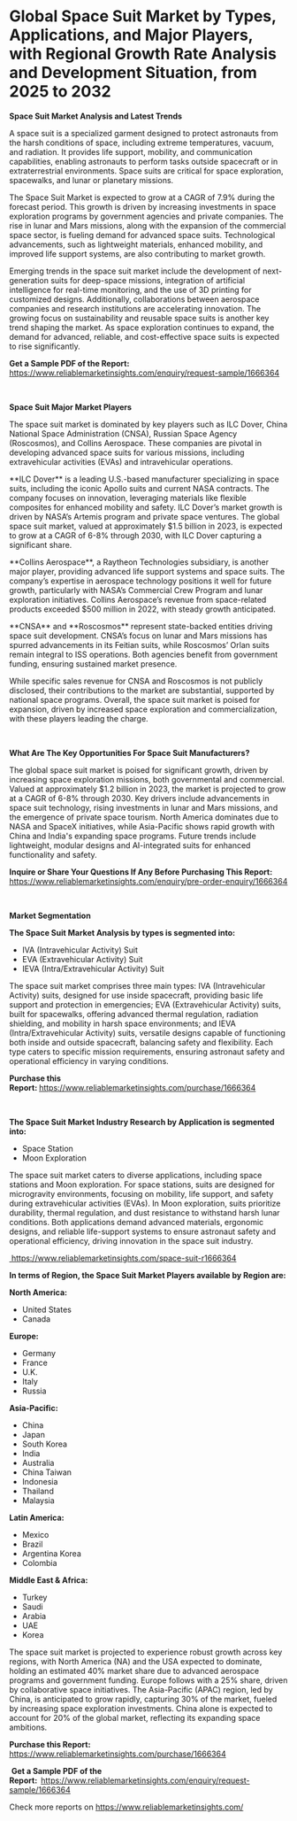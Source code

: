 <p><h1>Global Space Suit Market by Types, Applications, and Major Players, with Regional Growth Rate Analysis and Development Situation, from 2025 to 2032</h1></p><p><strong>Space Suit Market Analysis and Latest Trends</strong></p>
<p><p>A space suit is a specialized garment designed to protect astronauts from the harsh conditions of space, including extreme temperatures, vacuum, and radiation. It provides life support, mobility, and communication capabilities, enabling astronauts to perform tasks outside spacecraft or in extraterrestrial environments. Space suits are critical for space exploration, spacewalks, and lunar or planetary missions.</p><p>The Space Suit Market is expected to grow at a CAGR of 7.9% during the forecast period. This growth is driven by increasing investments in space exploration programs by government agencies and private companies. The rise in lunar and Mars missions, along with the expansion of the commercial space sector, is fueling demand for advanced space suits. Technological advancements, such as lightweight materials, enhanced mobility, and improved life support systems, are also contributing to market growth.</p><p>Emerging trends in the space suit market include the development of next-generation suits for deep-space missions, integration of artificial intelligence for real-time monitoring, and the use of 3D printing for customized designs. Additionally, collaborations between aerospace companies and research institutions are accelerating innovation. The growing focus on sustainability and reusable space suits is another key trend shaping the market. As space exploration continues to expand, the demand for advanced, reliable, and cost-effective space suits is expected to rise significantly.</p></p>
<p><strong>Get a Sample PDF of the Report:&nbsp;</strong> <a href="https://www.reliablemarketinsights.com/enquiry/request-sample/1666364?utm_campaign=1938&utm_medium=2&utm_source=Github&utm_content=ia&utm_term=23012025&utm_id=space-suit">https://www.reliablemarketinsights.com/enquiry/request-sample/1666364</a></p>
<p>&nbsp;</p>
<p><strong>Space Suit Major Market Players</strong></p>
<p><p>The space suit market is dominated by key players such as ILC Dover, China National Space Administration (CNSA), Russian Space Agency (Roscosmos), and Collins Aerospace. These companies are pivotal in developing advanced space suits for various missions, including extravehicular activities (EVAs) and intravehicular operations.</p><p>**ILC Dover** is a leading U.S.-based manufacturer specializing in space suits, including the iconic Apollo suits and current NASA contracts. The company focuses on innovation, leveraging materials like flexible composites for enhanced mobility and safety. ILC Dover’s market growth is driven by NASA’s Artemis program and private space ventures. The global space suit market, valued at approximately $1.5 billion in 2023, is expected to grow at a CAGR of 6-8% through 2030, with ILC Dover capturing a significant share.</p><p>**Collins Aerospace**, a Raytheon Technologies subsidiary, is another major player, providing advanced life support systems and space suits. The company’s expertise in aerospace technology positions it well for future growth, particularly with NASA’s Commercial Crew Program and lunar exploration initiatives. Collins Aerospace’s revenue from space-related products exceeded $500 million in 2022, with steady growth anticipated.</p><p>**CNSA** and **Roscosmos** represent state-backed entities driving space suit development. CNSA’s focus on lunar and Mars missions has spurred advancements in its Feitian suits, while Roscosmos’ Orlan suits remain integral to ISS operations. Both agencies benefit from government funding, ensuring sustained market presence.</p><p>While specific sales revenue for CNSA and Roscosmos is not publicly disclosed, their contributions to the market are substantial, supported by national space programs. Overall, the space suit market is poised for expansion, driven by increased space exploration and commercialization, with these players leading the charge.</p></p>
<p>&nbsp;</p>
<p><strong>What Are The Key Opportunities For Space Suit Manufacturers?</strong></p>
<p><p>The global space suit market is poised for significant growth, driven by increasing space exploration missions, both governmental and commercial. Valued at approximately $1.2 billion in 2023, the market is projected to grow at a CAGR of 6-8% through 2030. Key drivers include advancements in space suit technology, rising investments in lunar and Mars missions, and the emergence of private space tourism. North America dominates due to NASA and SpaceX initiatives, while Asia-Pacific shows rapid growth with China and India's expanding space programs. Future trends include lightweight, modular designs and AI-integrated suits for enhanced functionality and safety.</p></p>
<p><strong>Inquire or Share Your Questions If Any Before Purchasing This Report:</strong> <a href="https://www.reliablemarketinsights.com/enquiry/pre-order-enquiry/1666364?utm_campaign=1938&utm_medium=2&utm_source=Github&utm_content=ia&utm_term=23012025&utm_id=space-suit">https://www.reliablemarketinsights.com/enquiry/pre-order-enquiry/1666364</a></p>
<p>&nbsp;</p>
<p><strong>Market Segmentation</strong></p>
<p><strong>The Space Suit Market Analysis by types is segmented into:</strong></p>
<p><ul><li>IVA (Intravehicular Activity) Suit</li><li>EVA (Extravehicular Activity) Suit</li><li>IEVA (Intra/Extravehicular Activity) Suit</li></ul></p>
<p><p>The space suit market comprises three main types: IVA (Intravehicular Activity) suits, designed for use inside spacecraft, providing basic life support and protection in emergencies; EVA (Extravehicular Activity) suits, built for spacewalks, offering advanced thermal regulation, radiation shielding, and mobility in harsh space environments; and IEVA (Intra/Extravehicular Activity) suits, versatile designs capable of functioning both inside and outside spacecraft, balancing safety and flexibility. Each type caters to specific mission requirements, ensuring astronaut safety and operational efficiency in varying conditions.</p></p>
<p><strong>Purchase this Report:&nbsp;</strong><a href="https://www.reliablemarketinsights.com/purchase/1666364?utm_campaign=1938&utm_medium=2&utm_source=Github&utm_content=ia&utm_term=23012025&utm_id=space-suit">https://www.reliablemarketinsights.com/purchase/1666364</a></p>
<p>&nbsp;</p>
<p><strong>The Space Suit Market Industry Research by Application is segmented into:</strong></p>
<p><ul><li>Space Station</li><li>Moon Exploration</li></ul></p>
<p><p>The space suit market caters to diverse applications, including space stations and Moon exploration. For space stations, suits are designed for microgravity environments, focusing on mobility, life support, and safety during extravehicular activities (EVAs). In Moon exploration, suits prioritize durability, thermal regulation, and dust resistance to withstand harsh lunar conditions. Both applications demand advanced materials, ergonomic designs, and reliable life-support systems to ensure astronaut safety and operational efficiency, driving innovation in the space suit industry.</p></p>
<p><a href="https://www.reliablemarketinsights.com/space-suit-r1666364?utm_campaign=1938&utm_medium=2&utm_source=Github&utm_content=ia&utm_term=23012025&utm_id=space-suit">&nbsp;https://www.reliablemarketinsights.com/space-suit-r1666364</a></p>
<p><strong>In terms of Region, the Space Suit Market Players available by Region are:</strong></p>
<p>
    <p> <strong> North America: </strong>
        <ul>
            <li>United States</li>
            <li>Canada</li>
        </ul>
        </p> 
    <p> <strong> Europe: </strong>
        <ul>
            <li>Germany</li>
            <li>France</li>
            <li>U.K.</li>
            <li>Italy</li>
            <li>Russia</li>
        </ul>
        </p> 
    <p> <strong> Asia-Pacific: </strong>
        <ul>
            <li>China</li>
            <li>Japan</li>
            <li>South Korea</li>
            <li>India</li>
            <li>Australia</li>
            <li>China Taiwan</li>
            <li>Indonesia</li>
            <li>Thailand</li>
            <li>Malaysia</li>
        </ul>
        </p> 
    <p> <strong> Latin America: </strong>
        <ul>
            <li>Mexico</li>
            <li>Brazil</li>
            <li>Argentina Korea</li>
            <li>Colombia</li>
        </ul>
        </p> 
    <p> <strong> Middle East & Africa: </strong>
        <ul>
            <li>Turkey</li>
            <li>Saudi</li>
            <li>Arabia</li>
            <li>UAE</li>
            <li>Korea</li>
        </ul>
    </p>
    </p>
<p><p>The space suit market is projected to experience robust growth across key regions, with North America (NA) and the USA expected to dominate, holding an estimated 40% market share due to advanced aerospace programs and government funding. Europe follows with a 25% share, driven by collaborative space initiatives. The Asia-Pacific (APAC) region, led by China, is anticipated to grow rapidly, capturing 30% of the market, fueled by increasing space exploration investments. China alone is expected to account for 20% of the global market, reflecting its expanding space ambitions.</p></p>
<p><strong>Purchase this Report: </strong><a href="https://www.reliablemarketinsights.com/purchase/1666364?utm_campaign=1938&utm_medium=2&utm_source=Github&utm_content=ia&utm_term=23012025&utm_id=space-suit">https://www.reliablemarketinsights.com/purchase/1666364</a></p>
<p>&nbsp;<strong>Get a Sample PDF of the Report:&nbsp;&nbsp;</strong><a href="https://www.reliablemarketinsights.com/enquiry/request-sample/1666364?utm_campaign=1938&utm_medium=2&utm_source=Github&utm_content=ia&utm_term=23012025&utm_id=space-suit">https://www.reliablemarketinsights.com/enquiry/request-sample/1666364</a></p>
<p><strong></strong></p>
<p>Check more reports on <a href="https://www.reliablemarketinsights.com/?utm_campaign=1938&utm_medium=2&utm_source=Github&utm_content=ia&utm_term=23012025&utm_id=space-suit">https://www.reliablemarketinsights.com/</a></p>